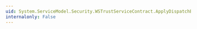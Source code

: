 ```yaml
---
uid: System.ServiceModel.Security.WSTrustServiceContract.ApplyDispatchBehavior(System.ServiceModel.Description.ContractDescription,System.ServiceModel.Description.ServiceEndpoint,System.ServiceModel.Dispatcher.DispatchRuntime)
internalonly: False
---
```

